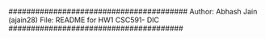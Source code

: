 ########################################
Author: Abhash Jain (ajain28)
File: README for HW1 CSC591- DIC
#######################################
